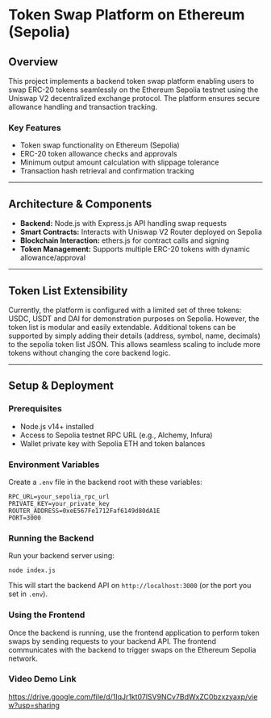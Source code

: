 # Token Swap Platform on Ethereum (Sepolia)

## Overview

This project implements a backend token swap platform enabling users to swap ERC-20 tokens seamlessly on the Ethereum Sepolia testnet using the Uniswap V2 decentralized exchange protocol. The platform ensures secure allowance handling and transaction tracking.

### Key Features
- Token swap functionality on Ethereum (Sepolia)
- ERC-20 token allowance checks and approvals
- Minimum output amount calculation with slippage tolerance
- Transaction hash retrieval and confirmation tracking

---

## Architecture & Components

- **Backend:** Node.js with Express.js API handling swap requests
- **Smart Contracts:** Interacts with Uniswap V2 Router deployed on Sepolia
- **Blockchain Interaction:** ethers.js for contract calls and signing
- **Token Management:** Supports multiple ERC-20 tokens with dynamic allowance/approval

---

## Token List Extensibility

Currently, the platform is configured with a limited set of three tokens: USDC, USDT and DAI for demonstration purposes on Sepolia. However, the token list is modular and easily extendable. Additional tokens can be supported by simply adding their details (address, symbol, name, decimals) to the sepolia token list JSON. This allows seamless scaling to include more tokens without changing the core backend logic.

---

## Setup & Deployment

### Prerequisites
- Node.js v14+ installed
- Access to Sepolia testnet RPC URL (e.g., Alchemy, Infura)
- Wallet private key with Sepolia ETH and token balances

### Environment Variables
Create a `.env` file in the backend root with these variables: 
```env
RPC_URL=your_sepolia_rpc_url
PRIVATE_KEY=your_private_key
ROUTER_ADDRESS=0xeE567Fe1712Faf6149d80dA1E
PORT=3000
```

### Running the Backend

Run your backend server using:

```node index.js```

This will start the backend API on `http://localhost:3000` (or the port you set in `.env`).

### Using the Frontend

Once the backend is running, use the frontend application to perform token swaps by sending requests to your backend API. The frontend communicates with the backend to trigger swaps on the Ethereum Sepolia network.

### Video Demo Link
https://drive.google.com/file/d/1IqJr1kt07lSV9NCv7BdWxZC0bzxzyaxp/view?usp=sharing